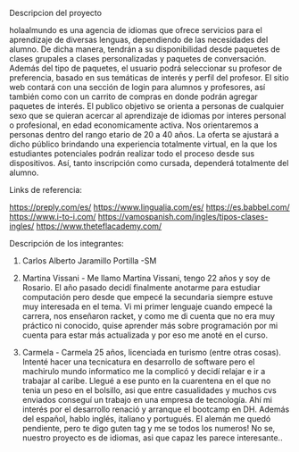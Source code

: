 Descripcion del proyecto

holaalmundo es una agencia de idiomas que ofrece servicios para el aprendizaje de diversas lenguas, dependiendo de las necesidades del alumno.
De dicha manera, tendrán a su disponibilidad desde paquetes de clases grupales a clases personalizadas y paquetes de conversación. 
Además del tipo de paquetes, el usuario podrá seleccionar su profesor de preferencia, basado en sus temáticas de interés y perfil del profesor.
El sitio web contará con una sección de login para alumnos y profesores, así también como con un carrito de compras en donde podrán agregar paquetes de interés. 
El publico objetivo se orienta a personas de cualquier sexo que se quieran acercar al aprendizaje de idiomas por  interes personal o profesional, en edad economicamente activa. Nos orientaremos a personas dentro del rango etario de 20 a 40 años.
La oferta se ajustará a dicho público brindando una experiencia totalmente virtual, en la que los estudiantes potenciales podrán realizar todo el proceso desde sus dispositivos. Así, tanto inscripción como cursada, dependerá totalmente del alumno.

Links de referencia:

https://preply.com/es/
https://www.lingualia.com/es/
https://es.babbel.com/
https://www.i-to-i.com/
https://vamospanish.com/ingles/tipos-clases-ingles/
https://www.theteflacademy.com/

Descripción de los integrantes:

1. Carlos Alberto Jaramillo Portilla -SM 

2. Martina Vissani - Me llamo Martina Vissani, tengo 22 años y soy de Rosario. El año pasado decidí finalmente anotarme para estudiar computación pero desde que empecé la secundaria siempre estuve muy interesada en el tema. Vi mi primer lenguaje 
cuando empecé la carrera, nos enseñaron racket, y como me di cuenta que no era muy práctico ni conocido, quise 
aprender más sobre programación por mi cuenta para estar más actualizada y por eso me anoté en el curso. 

3. Carmela - Carmela 25 años, licenciada en turismo (entre otras cosas). 
Intenté hacer una tecnicatura en desarrollo de software pero el machirulo mundo informatico me la complicó y decidí relajar e ir a trabajar al caribe.
Llegué a ese punto en la cuarentena en el que no tenia un peso en el bolsillo, asi que entre casualidades y muchos cvs enviados conseguí un trabajo en una empresa de tecnología. Ahí mi interés por el desarrollo renació y arranque el bootcamp en DH.
Además del español, hablo inglés, italiano y portugués. El alemán me quedó pendiente, pero te digo guten tag y me se todos los numeros! No se, nuestro proyecto es de idiomas, asi que capaz les parece interesante..


